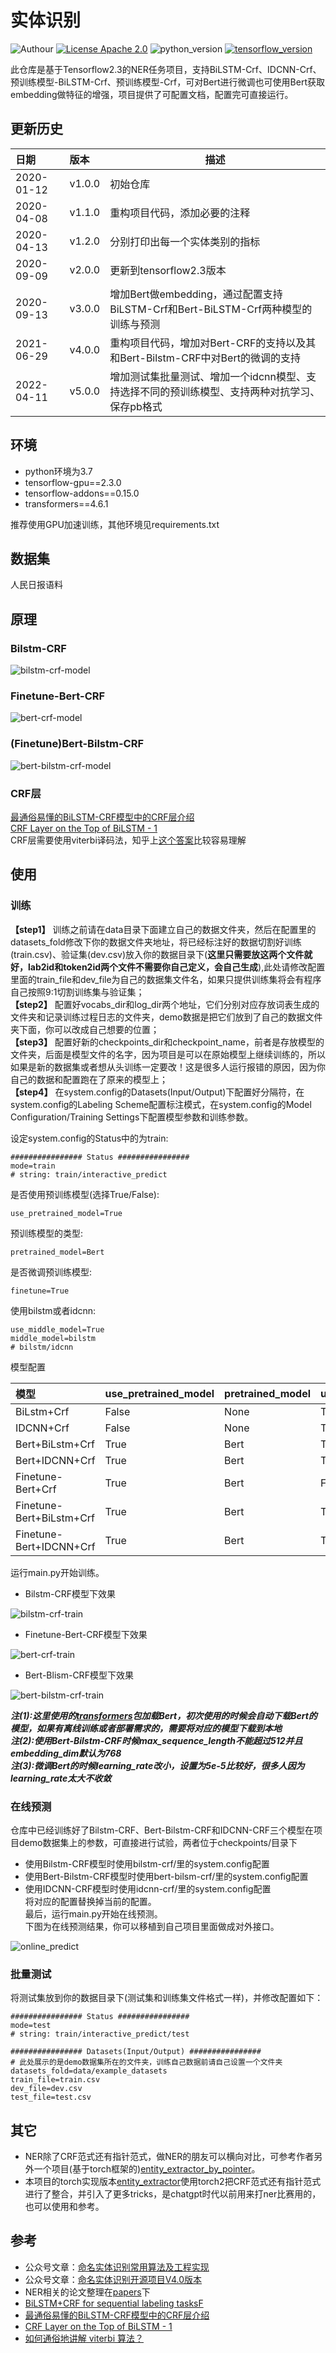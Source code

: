 # 实体识别

![Authour](https://img.shields.io/badge/Author-StanleyLsx-red.svg) 
[![License Apache 2.0](https://img.shields.io/badge/license-Apache%202.0-blue.svg)](LICENSE)
![python_version](https://img.shields.io/badge/Python-3.7-green.svg)
[![tensorflow_version](https://img.shields.io/badge/tensorflow-2.3-pink.svg)](requirements.txt)

此仓库是基于Tensorflow2.3的NER任务项目，支持BiLSTM-Crf、IDCNN-Crf、预训练模型-BiLSTM-Crf、预训练模型-Crf，可对Bert进行微调也可使用Bert获取embedding做特征的增强，项目提供了可配置文档，配置完可直接运行。  

## 更新历史
日期| 版本     |描述
:---|:-------|---
2020-01-12| v1.0.0 |初始仓库
2020-04-08| v1.1.0 |重构项目代码，添加必要的注释
2020-04-13| v1.2.0 |分别打印出每一个实体类别的指标
2020-09-09| v2.0.0 |更新到tensorflow2.3版本
2020-09-13| v3.0.0 |增加Bert做embedding，通过配置支持BiLSTM-Crf和Bert-BiLSTM-Crf两种模型的训练与预测
2021-06-29| v4.0.0 |重构项目代码，增加对Bert-CRF的支持以及其和Bert-Bilstm-CRF中对Bert的微调的支持
2022-04-11| v5.0.0 |增加测试集批量测试、增加一个idcnn模型、支持选择不同的预训练模型、支持两种对抗学习、保存pb格式

## 环境
* python环境为3.7
* tensorflow-gpu==2.3.0
* tensorflow-addons==0.15.0
* transformers==4.6.1

推荐使用GPU加速训练，其他环境见requirements.txt

## 数据集
人民日报语料

## 原理 
### Bilstm-CRF

![bilstm-crf-model](img/bilstm-crf-model.png) 

### Finetune-Bert-CRF

![bert-crf-model](img/bert-crf-model.png) 

### (Finetune)Bert-Bilstm-CRF

![bert-bilstm-crf-model](img/bert-bilstm-crf-model.png) 

 
### CRF层
[最通俗易懂的BiLSTM-CRF模型中的CRF层介绍](https://zhuanlan.zhihu.com/p/44042528)  
[CRF Layer on the Top of BiLSTM - 1](https://createmomo.github.io/2017/09/12/CRF_Layer_on_the_Top_of_BiLSTM_1/)  
CRF层需要使用viterbi译码法，知乎上[这个答案](https://www.zhihu.com/question/20136144)比较容易理解    

## 使用
### 训练
**【step1】** 训练之前请在data目录下面建立自己的数据文件夹，然后在配置里的datasets_fold修改下你的数据文件夹地址，将已经标注好的数据切割好训练(train.csv)、验证集(dev.csv)放入你的数据目录下(**这里只需要放这两个文件就好，lab2id和token2id两个文件不需要你自己定义，会自己生成**),此处请修改配置里面的train_file和dev_file为自己的数据集文件名，如果只提供训练集将会有程序自己按照9:1切割训练集与验证集；  
**【step2】** 配置好vocabs_dir和log_dir两个地址，它们分别对应存放词表生成的文件夹和记录训练过程日志的文件夹，demo数据是把它们放到了自己的数据文件夹下面，你可以改成自己想要的位置；  
**【step3】** 配置好新的checkpoints_dir和checkpoint_name，前者是存放模型的文件夹，后面是模型文件的名字，因为项目是可以在原始模型上继续训练的，所以如果是新的数据集或者想从头训练一定要改！这是很多人运行报错的原因，因为你自己的数据和配置跑在了原来的模型上；  
**【step4】** 在system.config的Datasets(Input/Output)下配置好分隔符，在system.config的Labeling Scheme配置标注模式，在system.config的Model Configuration/Training Settings下配置模型参数和训练参数。  

设定system.config的Status中的为train:
```
################ Status ################
mode=train
# string: train/interactive_predict
```

是否使用预训练模型(选择True/False):  
```
use_pretrained_model=True
```

预训练模型的类型:  
```
pretrained_model=Bert
```

是否微调预训练模型:     
```
finetune=True
```

使用bilstm或者idcnn:  
```
use_middle_model=True
middle_model=bilstm
# bilstm/idcnn
```

模型配置  

模型                     |use_pretrained_model| pretrained_model | use_middle_model |middle_model|
:------------------------|:-------------------|:-----------------|:-----------------|------------|
BiLstm+Crf               |False               | None             | True             |bilstm      |
IDCNN+Crf                |False               | None             | True             |idcnn       |
Bert+BiLstm+Crf          |True                | Bert             | True             |bilstm      |
Bert+IDCNN+Crf           |True                | Bert             | True             |idcnn       |
Finetune-Bert+Crf        |True                | Bert             | False            |None        |
Finetune-Bert+BiLstm+Crf |True                | Bert             | True             |bilstm      |
Finetune-Bert+IDCNN+Crf  |True                | Bert             | True             |idcnn       |

  
运行main.py开始训练。  

* Bilstm-CRF模型下效果

![bilstm-crf-train](img/bilstm-crf-train.png)  

* Finetune-Bert-CRF模型下效果

![bert-crf-train](img/bert-crf-train.png)  

* Bert-Blism-CRF模型下效果

![bert-bilstm-crf-train](img/bert-bilstm-crf-train.png)  

***注(1):这里使用的[transformers](https://github.com/huggingface/transformers)包加载Bert，初次使用的时候会自动下载Bert的模型，如果有离线训练或者部署需求的，需要将对应的模型下载到本地***   
***注(2):使用Bert-Bilstm-CRF时候max_sequence_length不能超过512并且embedding_dim默认为768***  
***注(3):微调Bert的时候learning_rate改小，设置为5e-5比较好，很多人因为learning_rate太大不收敛***

### 在线预测
仓库中已经训练好了Bilstm-CRF、Bert-Bilstm-CRF和IDCNN-CRF三个模型在项目demo数据集上的参数，可直接进行试验，两者位于checkpoints/目录下  
* 使用Bilstm-CRF模型时使用bilstm-crf/里的system.config配置
* 使用Bert-Bilstm-CRF模型时使用bert-bilsm-crf/里的system.config配置   
* 使用IDCNN-CRF模型时使用idcnn-crf/里的system.config配置   
将对应的配置替换掉当前的配置。  
最后，运行main.py开始在线预测。   
下图为在线预测结果，你可以移植到自己项目里面做成对外接口。    

![online_predict](img/online_predict.png)  

### 批量测试
将测试集放到你的数据目录下(测试集和训练集文件格式一样)，并修改配置如下：
```
################ Status ################
mode=test
# string: train/interactive_predict/test

################ Datasets(Input/Output) ################
# 此处展示的是demo数据集所在的文件夹，训练自己数据前请自己设置一个文件夹
datasets_fold=data/example_datasets
train_file=train.csv
dev_file=dev.csv
test_file=test.csv
```

## 其它

+ NER除了CRF范式还有指针范式，做NER的朋友可以横向对比，可参考作者另外一个项目(基于torch框架的)[entity_extractor_by_pointer](https://github.com/StanleyLsx/entity_extractor_by_pointer)。
+ 本项目的torch实现版本[entity_extractor](https://github.com/StanleyLsx/entity_extractor)使用torch2把CRF范式还有指针范式进行了整合，并引入了更多tricks，是chatgpt时代以前用来打ner比赛用的，也可以使用和参考。

## 参考
+ 公众号文章：[命名实体识别常用算法及工程实现](https://mp.weixin.qq.com/s/KNNw9JUZxXljE87vVgW5Yg)
+ 公众号文章：[命名实体识别开源项目V4.0版本](https://mp.weixin.qq.com/s/oWHFdcBdVsifvuEyr_ruPQ)
+ NER相关的论文整理在[papers](papers)下
+ [BiLSTM+CRF for sequential labeling tasksF](https://github.com/scofield7419/sequence-labeling-BiLSTM-CRF)
+ [最通俗易懂的BiLSTM-CRF模型中的CRF层介绍](https://zhuanlan.zhihu.com/p/44042528)  
+ [CRF Layer on the Top of BiLSTM - 1](https://createmomo.github.io/2017/09/12/CRF_Layer_on_the_Top_of_BiLSTM_1/)  
+ [如何通俗地讲解 viterbi 算法？](https://www.zhihu.com/question/20136144)

